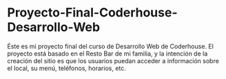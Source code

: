 # Proyecto-Final-Coderhouse-Desarrollo-Web
Éste es mi proyecto final del curso de Desarrollo Web de Coderhouse.
El proyecto está basado en el Resto Bar de mi familia, y la intención de la creación del sitio es que los usuarios puedan acceder a información sobre el local, su menú, teléfonos, horarios, etc.